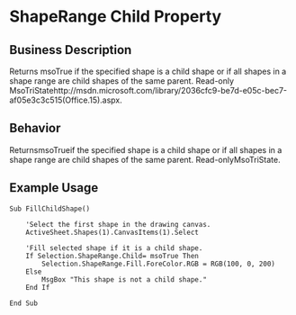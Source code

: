 # ShapeRange Child Property

## Business Description
Returns msoTrue if the specified shape is a child shape or if all shapes in a shape range are child shapes of the same parent. Read-only MsoTriStatehttp://msdn.microsoft.com/library/2036cfc9-be7d-e05c-bec7-af05e3c3c515(Office.15).aspx.

## Behavior
ReturnsmsoTrueif the specified shape is a child shape or if all shapes in a shape range are child shapes of the same parent. Read-onlyMsoTriState.

## Example Usage
```vba
Sub FillChildShape() 
 
    'Select the first shape in the drawing canvas. 
    ActiveSheet.Shapes(1).CanvasItems(1).Select 
 
    'Fill selected shape if it is a child shape. 
    If Selection.ShapeRange.Child= msoTrue Then 
        Selection.ShapeRange.Fill.ForeColor.RGB = RGB(100, 0, 200) 
    Else 
        MsgBox "This shape is not a child shape." 
    End If 
 
End Sub
```